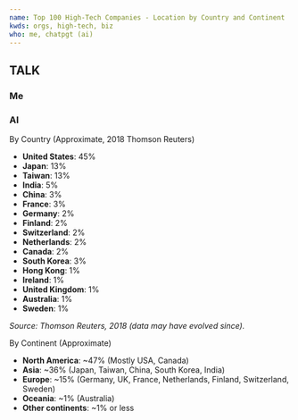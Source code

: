 ```yaml
---
name: Top 100 High-Tech Companies - Location by Country and Continent
kwds: orgs, high-tech, biz
who: me, chatpgt (ai)
---
```



## TALK

### Me

### AI

By Country (Approximate, 2018 Thomson Reuters)

- **United States**: 45%
- **Japan**: 13%
- **Taiwan**: 13%
- **India**: 5%
- **China**: 3%
- **France**: 3%
- **Germany**: 2%
- **Finland**: 2%
- **Switzerland**: 2%
- **Netherlands**: 2%
- **Canada**: 2%
- **South Korea**: 3%
- **Hong Kong**: 1%
- **Ireland**: 1%
- **United Kingdom**: 1%
- **Australia**: 1%
- **Sweden**: 1%

_Source: Thomson Reuters, 2018 (data may have evolved since)._

By Continent (Approximate)

- **North America**: ~47% (Mostly USA, Canada)
- **Asia**: ~36% (Japan, Taiwan, China, South Korea, India)
- **Europe**: ~15% (Germany, UK, France, Netherlands, Finland, Switzerland, Sweden)
- **Oceania**: ~1% (Australia)
- **Other continents**: ~1% or less

